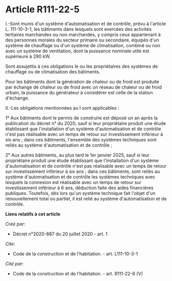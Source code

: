 # Article R111-22-5

I.-Sont munis d'un système d'automatisation et de contrôle, prévu à l'article L. 111-10-3-1, les bâtiments dans lesquels sont
exercées des activités tertiaires marchandes ou non marchandes, y compris ceux appartenant à des personnes morales du secteur
primaire ou secondaire, équipés d'un système de chauffage ou d'un système de climatisation, combiné ou non avec un système de
ventilation, dont la puissance nominale utile est supérieure à 290 kW. 

Sont assujettis à ces obligations le ou les propriétaires des systèmes de chauffage ou de climatisation des bâtiments. 

Pour les bâtiments dont la génération de chaleur ou de froid est produite par échange de chaleur ou de froid avec un réseau
de chaleur ou de froid urbain, la puissance du générateur à considérer est celle de la station d'échange. 

II.-Les obligations mentionnées au I sont applicables : 

1° Aux bâtiments dont le permis de construire est déposé un an après la publication du décret n° du 2020, sauf si leur
propriétaire produit une étude établissant que l'installation d'un système d'automatisation et de contrôle n'est pas
réalisable avec un temps de retour sur investissement inférieur à six ans ; dans ces bâtiments, l'ensemble des systèmes
techniques sont reliés au système d'automatisation et de contrôle ; 

2° Aux autres bâtiments, au plus tard le 1er janvier 2025, sauf si leur propriétaire produit une étude établissant que
l'installation d'un système d'automatisation et de contrôle n'est pas réalisable avec un temps de retour sur investissement
inférieur à six ans ; dans ces bâtiments, sont reliés au système d'automatisation et de contrôle les systèmes techniques avec
lesquels la connexion est réalisable avec un temps de retour sur investissement inférieur à 6 ans, déduction faite des aides
financières publiques. Toutefois, dès lors qu'un système technique fait l'objet d'un renouvellement total ou partiel, il est
relié au système d'automatisation et de contrôle.

**Liens relatifs à cet article**

_Créé par_:

  - Décret n°2020-887 du 20 juillet 2020 - art. 1

_Cite_:

  - Code de la construction et de l'habitation. - art. L111-10-3-1

_Cité par_:

  - Code de la construction et de l'habitation. - art. R111-22-6 (V)
